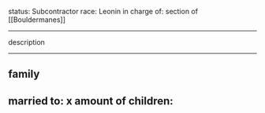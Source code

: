 status: Subcontractor
race: Leonin
in charge of: section of [[Bouldermanes]]

---

description

---

## family

married to:
x amount of children:
- 